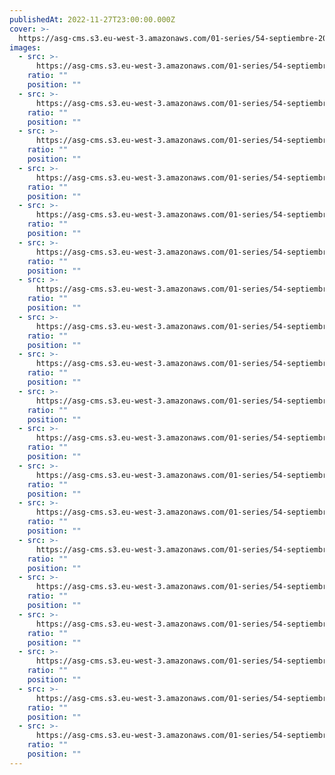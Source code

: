 ```yaml
---
publishedAt: 2022-11-27T23:00:00.000Z
cover: >-
  https://asg-cms.s3.eu-west-3.amazonaws.com/01-series/54-septiembre-2022-kodak-gold-200/03.webp
images:
  - src: >-
      https://asg-cms.s3.eu-west-3.amazonaws.com/01-series/54-septiembre-2022-kodak-gold-200/01.webp
    ratio: ""
    position: ""
  - src: >-
      https://asg-cms.s3.eu-west-3.amazonaws.com/01-series/54-septiembre-2022-kodak-gold-200/02.webp
    ratio: ""
    position: ""
  - src: >-
      https://asg-cms.s3.eu-west-3.amazonaws.com/01-series/54-septiembre-2022-kodak-gold-200/03.webp
    ratio: ""
    position: ""
  - src: >-
      https://asg-cms.s3.eu-west-3.amazonaws.com/01-series/54-septiembre-2022-kodak-gold-200/04.webp
    ratio: ""
    position: ""
  - src: >-
      https://asg-cms.s3.eu-west-3.amazonaws.com/01-series/54-septiembre-2022-kodak-gold-200/05.webp
    ratio: ""
    position: ""
  - src: >-
      https://asg-cms.s3.eu-west-3.amazonaws.com/01-series/54-septiembre-2022-kodak-gold-200/06.webp
    ratio: ""
    position: ""
  - src: >-
      https://asg-cms.s3.eu-west-3.amazonaws.com/01-series/54-septiembre-2022-kodak-gold-200/07.webp
    ratio: ""
    position: ""
  - src: >-
      https://asg-cms.s3.eu-west-3.amazonaws.com/01-series/54-septiembre-2022-kodak-gold-200/08.webp
    ratio: ""
    position: ""
  - src: >-
      https://asg-cms.s3.eu-west-3.amazonaws.com/01-series/54-septiembre-2022-kodak-gold-200/09.webp
    ratio: ""
    position: ""
  - src: >-
      https://asg-cms.s3.eu-west-3.amazonaws.com/01-series/54-septiembre-2022-kodak-gold-200/10.webp
    ratio: ""
    position: ""
  - src: >-
      https://asg-cms.s3.eu-west-3.amazonaws.com/01-series/54-septiembre-2022-kodak-gold-200/11.webp
    ratio: ""
    position: ""
  - src: >-
      https://asg-cms.s3.eu-west-3.amazonaws.com/01-series/54-septiembre-2022-kodak-gold-200/12.webp
    ratio: ""
    position: ""
  - src: >-
      https://asg-cms.s3.eu-west-3.amazonaws.com/01-series/54-septiembre-2022-kodak-gold-200/13.webp
    ratio: ""
    position: ""
  - src: >-
      https://asg-cms.s3.eu-west-3.amazonaws.com/01-series/54-septiembre-2022-kodak-gold-200/14.webp
    ratio: ""
    position: ""
  - src: >-
      https://asg-cms.s3.eu-west-3.amazonaws.com/01-series/54-septiembre-2022-kodak-gold-200/15.webp
    ratio: ""
    position: ""
  - src: >-
      https://asg-cms.s3.eu-west-3.amazonaws.com/01-series/54-septiembre-2022-kodak-gold-200/16.webp
    ratio: ""
    position: ""
  - src: >-
      https://asg-cms.s3.eu-west-3.amazonaws.com/01-series/54-septiembre-2022-kodak-gold-200/17.webp
    ratio: ""
    position: ""
  - src: >-
      https://asg-cms.s3.eu-west-3.amazonaws.com/01-series/54-septiembre-2022-kodak-gold-200/18.webp
    ratio: ""
    position: ""
  - src: >-
      https://asg-cms.s3.eu-west-3.amazonaws.com/01-series/54-septiembre-2022-kodak-gold-200/19.webp
    ratio: ""
    position: ""
---
```

